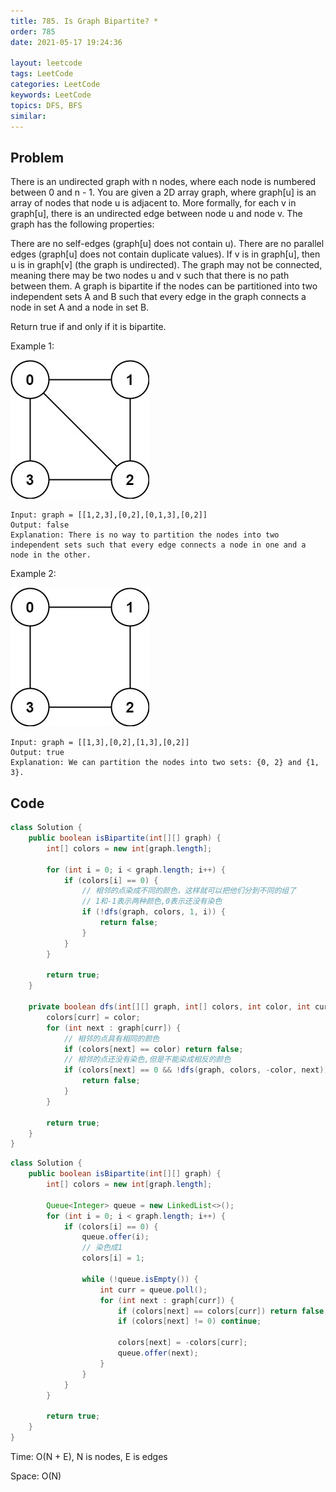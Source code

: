 ```yaml
---
title: 785. Is Graph Bipartite? *
order: 785
date: 2021-05-17 19:24:36

layout: leetcode
tags: LeetCode
categories: LeetCode
keywords: LeetCode
topics: DFS, BFS
similar:
---
```


## Problem

There is an undirected graph with n nodes, where each node is numbered between 0 and n - 1. You are given a 2D array graph, where graph[u] is an array of nodes that node u is adjacent to. More formally, for each v in graph[u], there is an undirected edge between node u and node v. The graph has the following properties:

There are no self-edges (graph[u] does not contain u).
There are no parallel edges (graph[u] does not contain duplicate values).
If v is in graph[u], then u is in graph[v] (the graph is undirected).
The graph may not be connected, meaning there may be two nodes u and v such that there is no path between them.
A graph is bipartite if the nodes can be partitioned into two independent sets A and B such that every edge in the graph connects a node in set A and a node in set B.

Return true if and only if it is bipartite.

Example 1:

![image tooltip here](./assets/785-1.jpeg)

```
Input: graph = [[1,2,3],[0,2],[0,1,3],[0,2]]
Output: false
Explanation: There is no way to partition the nodes into two independent sets such that every edge connects a node in one and a node in the other.
```

Example 2:

![image tooltip here](./assets/785-2.jpeg)

```
Input: graph = [[1,3],[0,2],[1,3],[0,2]]
Output: true
Explanation: We can partition the nodes into two sets: {0, 2} and {1, 3}.
```

## Code

```java
class Solution {
    public boolean isBipartite(int[][] graph) {
        int[] colors = new int[graph.length];

        for (int i = 0; i < graph.length; i++) {
            if (colors[i] == 0) {
                // 相邻的点染成不同的颜色，这样就可以把他们分到不同的组了
                // 1和-1表示两种颜色,0表示还没有染色
                if (!dfs(graph, colors, 1, i)) {
                    return false;
                }
            }
        }

        return true;
    }

    private boolean dfs(int[][] graph, int[] colors, int color, int curr) {
        colors[curr] = color;
        for (int next : graph[curr]) {
            // 相邻的点具有相同的颜色
            if (colors[next] == color) return false;
            // 相邻的点还没有染色,但是不能染成相反的颜色
            if (colors[next] == 0 && !dfs(graph, colors, -color, next)) {
                return false;
            }
        }

        return true;
    }
}
```

```java
class Solution {
    public boolean isBipartite(int[][] graph) {
        int[] colors = new int[graph.length];

        Queue<Integer> queue = new LinkedList<>();
        for (int i = 0; i < graph.length; i++) {
            if (colors[i] == 0) {
                queue.offer(i);
                // 染色成1
                colors[i] = 1;

                while (!queue.isEmpty()) {
                    int curr = queue.poll();
                    for (int next : graph[curr]) {
                        if (colors[next] == colors[curr]) return false;
                        if (colors[next] != 0) continue;

                        colors[next] = -colors[curr];
                        queue.offer(next);
                    }
                }
            }
        }

        return true;
    }
}
```

Time: O(N + E), N is nodes, E is edges

Space: O(N)
